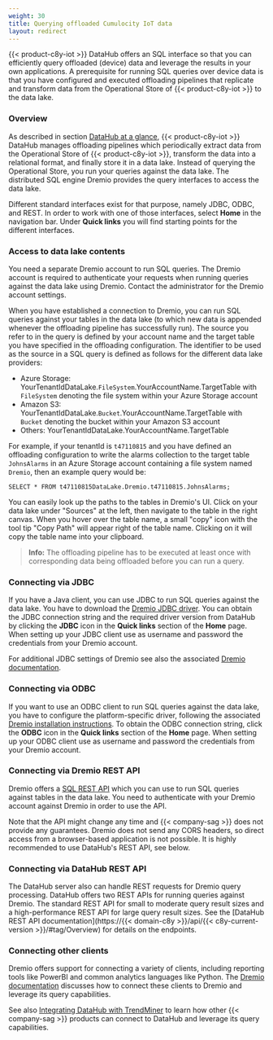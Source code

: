 ```yaml
---
weight: 30
title: Querying offloaded Cumulocity IoT data
layout: redirect
---
```


{{< product-c8y-iot >}} DataHub offers an SQL interface so that you can efficiently query offloaded (device) data and leverage the results in your own applications. A prerequisite for running SQL queries over device data is that you have configured and executed offloading pipelines that replicate and transform data from the Operational Store of {{< product-c8y-iot >}} to the data lake.

### Overview

As described in section [DataHub at a glance](/datahub/datahub-overview/#datahub-at-a-glance), {{< product-c8y-iot >}} DataHub manages offloading pipelines which periodically extract data from the Operational Store of {{< product-c8y-iot >}}, transform the data into a relational format, and finally store it in a data lake. Instead of querying the Operational Store, you run your queries against the data lake. The distributed SQL engine Dremio provides the query interfaces to access the data lake.

Different standard interfaces exist for that purpose, namely JDBC, ODBC, and REST. In order to work with one of those interfaces, select **Home** in the navigation bar. Under **Quick links** you will find starting points for the different interfaces.

### Access to data lake contents

You need a separate Dremio account to run SQL queries. The Dremio account is required to authenticate your requests when running queries against the data lake using Dremio. Contact the administrator for the Dremio account settings.

When you have established a connection to Dremio, you can run SQL queries against your tables in the data lake (to which new data is appended whenever the offloading pipeline has successfully run). The source you refer to in the query is defined by your account name and the target table you have specified in the offloading configuration. The identifier to be used as the source in a SQL query is defined as follows for the different data lake providers:

* Azure Storage: YourTenantIdDataLake.`FileSystem`.YourAccountName.TargetTable with `FileSystem` denoting the file system within your Azure Storage account
* Amazon S3: YourTenantIdDataLake.`Bucket`.YourAccountName.TargetTable with `Bucket` denoting the bucket within your Amazon S3 account
* Others: YourTenantIdDataLake.YourAccountName.TargetTable

For example, if your tenantId is `t47110815` and you have defined an offloading configuration to write the alarms collection to the target table `JohnsAlarms` in an Azure Storage account containing a file system named `Dremio`, then an example query would be:

```
SELECT * FROM t47110815DataLake.Dremio.t47110815.JohnsAlarms;
```
You can easily look up the paths to the tables in Dremio's UI. Click on your data lake under "Sources" at the left, then navigate to the table in the right canvas. When you hover over the table name, a small "copy" icon with the tool tip "Copy Path" will appear right of the table name. Clicking on it will copy the table name into your clipboard.

> **Info:** The offloading pipeline has to be executed at least once with corresponding data being offloaded before you can run a query.

### Connecting via JDBC

If you have a Java client, you can use JDBC to run SQL queries against the data lake.  You have to download the [Dremio JDBC driver](https://www.dremio.com/drivers/). You can obtain the JDBC connection string and the required driver version from DataHub by clicking the **JDBC** icon in the **Quick links** section of the **Home** page. When setting up your JDBC client use as username and password the credentials from your Dremio account.

For additional JDBC settings of Dremio see also the associated [Dremio documentation](https://docs.dremio.com/drivers/dremio-jdbc-driver.html).

### Connecting via ODBC

If you want to use an ODBC client to run SQL queries against the data lake, you have to configure the platform-specific driver, following the associated [Dremio installation instructions](https://docs.dremio.com/drivers/dremio-odbc-driver.html). To obtain the ODBC connection string, click the **ODBC** icon in the **Quick links** section of the **Home** page. When setting up your ODBC client use as username and password the credentials from your Dremio account.

### Connecting via Dremio REST API

Dremio offers a [SQL REST API](https://docs.dremio.com/rest-api/sql/) which you can use to run SQL queries against tables in the data lake. You need to authenticate with your Dremio account against Dremio in order to use the API.

Note that the API might change any time and {{< company-sag >}} does not provide any guarantees. Dremio does not send any CORS headers, so direct access from a browser-based application is not possible. It is highly recommended to use DataHub's REST API, see below.

### Connecting via DataHub REST API

The DataHub server also can handle REST requests for Dremio query processing. DataHub offers two REST APIs for running queries against Dremio. The standard REST API for small to moderate query result sizes and a high-performance REST API for large query result sizes. See the [DataHub REST API documentation](https://{{< domain-c8y >}}/api/{{< c8y-current-version >}}/#tag/Overview) for details on the endpoints.

### Connecting other clients

Dremio offers support for connecting a variety of clients, including reporting tools like PowerBI and common analytics languages like Python. The [Dremio documentation](https://docs.dremio.com/client-applications/clients.html) discusses how to connect these clients to Dremio and leverage its query capabilities.

See also [Integrating DataHub with TrendMiner](/datahub/integrating-datahub-with-sag-products/#integration-trendminer) to learn how other {{< company-sag >}} products can connect to DataHub and leverage its query capabilities.
